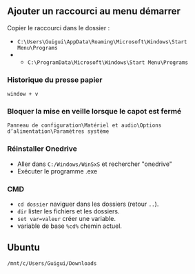 ## Ajouter un raccourci au menu démarrer 

Copier le raccourci dans le dossier :
  * `C:\Users\Guigui\AppData\Roaming\Microsoft\Windows\Start Menu\Programs`
  * * `C:\ProgramData\Microsoft\Windows\Start Menu\Programs`

### Historique du presse papier

`window + v`

### Bloquer la mise en veille lorsque le capot est fermé

`Panneau de configuration\Matériel et audio\Options d’alimentation\Paramètres système`

### Réinstaller Onedrive

* Aller dans `C:/Windows/WinSxS` et rechercher "onedrive"
* Exécuter le programme .exe

### CMD

* `cd dossier` naviguer dans les dossiers (retour `..`).
* `dir` lister les fichiers et les dossiers.
* `set var=valeur` créer une variable.
* variable de base `%cd%` chemin actuel.

## Ubuntu

`/mnt/c/Users/Guigui/Downloads`
